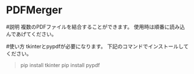# PDFMerger

#説明
複数のPDFファイルを結合することができます。
使用時は順番に読み込んであげてください。

#使い方
tkinterとpypdfが必要になります。
下記のコマンドでインストールしてください。
> pip install tkinter
> pip install pypdf
